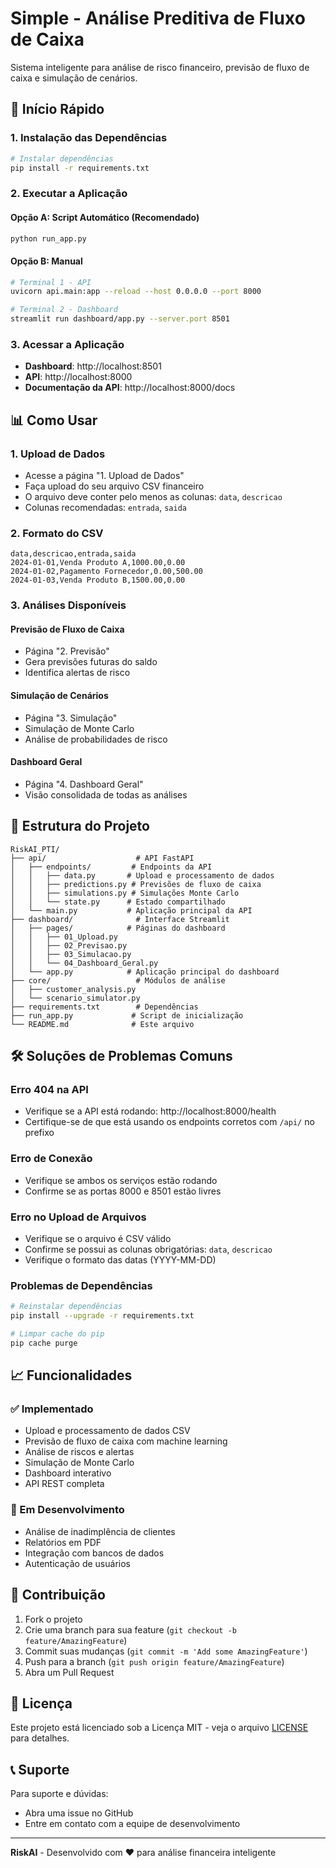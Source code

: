 # Simple - Análise Preditiva de Fluxo de Caixa

Sistema inteligente para análise de risco financeiro, previsão de fluxo de caixa e simulação de cenários.

## 🚀 Início Rápido

### 1. Instalação das Dependências

```bash
# Instalar dependências
pip install -r requirements.txt
```

### 2. Executar a Aplicação

#### Opção A: Script Automático (Recomendado)
```bash
python run_app.py
```

#### Opção B: Manual
```bash
# Terminal 1 - API
uvicorn api.main:app --reload --host 0.0.0.0 --port 8000

# Terminal 2 - Dashboard
streamlit run dashboard/app.py --server.port 8501
```

### 3. Acessar a Aplicação

- **Dashboard**: http://localhost:8501
- **API**: http://localhost:8000
- **Documentação da API**: http://localhost:8000/docs

## 📊 Como Usar

### 1. Upload de Dados
- Acesse a página "1. Upload de Dados"
- Faça upload do seu arquivo CSV financeiro
- O arquivo deve conter pelo menos as colunas: `data`, `descricao`
- Colunas recomendadas: `entrada`, `saida`

### 2. Formato do CSV

```csv
data,descricao,entrada,saida
2024-01-01,Venda Produto A,1000.00,0.00
2024-01-02,Pagamento Fornecedor,0.00,500.00
2024-01-03,Venda Produto B,1500.00,0.00
```

### 3. Análises Disponíveis

#### Previsão de Fluxo de Caixa
- Página "2. Previsão"
- Gera previsões futuras do saldo
- Identifica alertas de risco

#### Simulação de Cenários
- Página "3. Simulação"
- Simulação de Monte Carlo
- Análise de probabilidades de risco

#### Dashboard Geral
- Página "4. Dashboard Geral"
- Visão consolidada de todas as análises

## 🔧 Estrutura do Projeto

```
RiskAI_PTI/
├── api/                    # API FastAPI
│   ├── endpoints/         # Endpoints da API
│   │   ├── data.py       # Upload e processamento de dados
│   │   ├── predictions.py # Previsões de fluxo de caixa
│   │   ├── simulations.py # Simulações Monte Carlo
│   │   └── state.py      # Estado compartilhado
│   └── main.py           # Aplicação principal da API
├── dashboard/              # Interface Streamlit
│   ├── pages/            # Páginas do dashboard
│   │   ├── 01_Upload.py
│   │   ├── 02_Previsao.py
│   │   ├── 03_Simulacao.py
│   │   └── 04_Dashboard_Geral.py
│   └── app.py            # Aplicação principal do dashboard
├── core/                   # Módulos de análise
│   ├── customer_analysis.py
│   └── scenario_simulator.py
├── requirements.txt        # Dependências
├── run_app.py             # Script de inicialização
└── README.md              # Este arquivo
```

## 🛠️ Soluções de Problemas Comuns

### Erro 404 na API
- Verifique se a API está rodando: http://localhost:8000/health
- Certifique-se de que está usando os endpoints corretos com `/api/` no prefixo

### Erro de Conexão
- Verifique se ambos os serviços estão rodando
- Confirme se as portas 8000 e 8501 estão livres

### Erro no Upload de Arquivos
- Verifique se o arquivo é CSV válido
- Confirme se possui as colunas obrigatórias: `data`, `descricao`
- Verifique o formato das datas (YYYY-MM-DD)

### Problemas de Dependências
```bash
# Reinstalar dependências
pip install --upgrade -r requirements.txt

# Limpar cache do pip
pip cache purge
```

## 📈 Funcionalidades

### ✅ Implementado
- Upload e processamento de dados CSV
- Previsão de fluxo de caixa com machine learning
- Análise de riscos e alertas
- Simulação de Monte Carlo
- Dashboard interativo
- API REST completa

### 🔄 Em Desenvolvimento
- Análise de inadimplência de clientes
- Relatórios em PDF
- Integração com bancos de dados
- Autenticação de usuários

## 🤝 Contribuição

1. Fork o projeto
2. Crie uma branch para sua feature (`git checkout -b feature/AmazingFeature`)
3. Commit suas mudanças (`git commit -m 'Add some AmazingFeature'`)
4. Push para a branch (`git push origin feature/AmazingFeature`)
5. Abra um Pull Request

## 📄 Licença

Este projeto está licenciado sob a Licença MIT - veja o arquivo [LICENSE](LICENSE) para detalhes.

## 📞 Suporte

Para suporte e dúvidas:
- Abra uma issue no GitHub
- Entre em contato com a equipe de desenvolvimento

---

**RiskAI** - Desenvolvido com ❤️ para análise financeira inteligente
